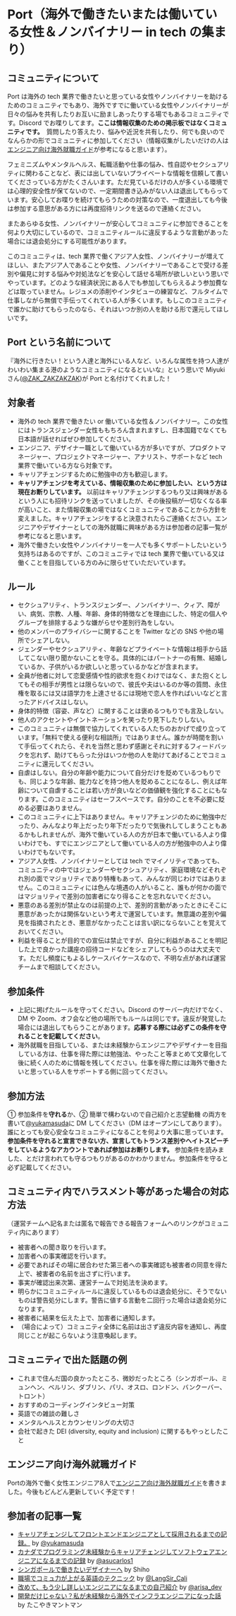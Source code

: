 # Port（海外で働きたいまたは働いている女性＆ノンバイナリー in tech の集まり）

## コミュニティについて

Port は海外の tech 業界で働きたいと思っている女性やノンバイナリーを助けるためのコミュニティでもあり、海外ですでに働いている女性やノンバイナリーが日々の悩みを共有したりお互いに励ましあったりする場でもあるコミュニティです。Discord でお喋りしてます。**ここは情報収集のための掲示板ではなくコミュニティです。**　質問したり答えたり、悩みや近況を共有したり、何でも良いのでなんらかの形でコミュニティに参加してください（情報収集がしたいだけの人は[エンジニア向け海外就職ガイド](https://port-jp.notion.site/port-jp/by-Port-b77968d52eec49cab781f4c06c73cb13)が参考になると思います）。

フェミニズムやメンタルヘルス、転職活動や仕事の悩み、性自認やセクシュアリティに関わることなど、表には出していないプライベートな情報を信頼して書いてくださっている方がたくさんいます。ただ見ているだけの人が多くいる環境では心理的安全性が保てないので、一定期間書き込みがない人は退出してもらっています。安心してお喋りを続けてもらうための対策なので、一度退出しても今後は参加する意思がある方には再度招待リンクを送るので連絡ください。

またあらゆる女性、ノンバイナリーが安心してコミュニティに参加できることを何より大切にしているので、コミュニティルールに違反するような言動があった場合には退会処分にする可能性があります。

このコミュニティは、tech 業界で働くアジア人女性、ノンバイナリーが増えてほしい、またアジア人であることや女性、ノンバイナリーであることで受ける差別や偏見に対する悩みや対処法などを安心して話せる場所が欲しいという思いでやっています。どのような経済状況にある人でも参加してもらえるよう参加費などは取っていません。レジュメの添削やインタビューの練習など、フルタイムで仕事しながら無償で手伝ってくれている人が多くいます。もしこのコミュニティで誰かに助けてもらったのなら、それはいつか別の人を助ける形で還元してほしいです。

## Port という名前について

『海外に行きたい！という人達と海外にいる人など、いろんな属性を持つ人達がわいわい集まる港のようなコミュニティになるといいな』という思いで Miyuki さん([@ZAK_ZAKZAKZAK](https://twitter.com/ZAK_ZAKZAKZAK))が Port と名付けてくれました！

## 対象者

- 海外の tech 業界で働きたい or 働いている女性＆ノンバイナリー。この女性にはトランスジェンダー女性ももちろん含まれますし、日本国籍でなくても日本語が話せればぜひ参加してください。
- エンジニア、デザイナー職として働いている方が多いですが、プロダクトマネージャー、プロジェクトマネージャー、アナリスト、サポートなど tech 業界で働いている方なら対象です。
- キャリアチェンジするために勉強中の方も歓迎します。
- **キャリアチェンジを考えている、情報収集のために参加したい、という方は現在お断りしています。** 以前はキャリアチェンジするつもり又は興味があるという人にも招待リンクを送っていましたが、その後投稿が一切なくなる率が高いこと、また情報収集の場ではなくコミュニティであることから方針を変えました。キャリアチェンジをすると決意されたらご連絡ください。エンジニアやデザイナーとしての海外就職に興味がある方は参加者の記事一覧が参考になると思います。
- 海外で働きたい女性やノンバイナリーを一人でも多くサポートしたいという気持ちはあるのですが、このコミュニティでは tech 業界で働いている又は働くことを目指している方のみに限らせていただいています。

## ルール

- セクシュアリティ、トランスジェンダー、ノンバイナリー、クィア、障がい、病気、宗教、人種、年齢、身体的特徴などを理由にした、特定の個人やグループを排除するような嫌がらせや差別行為をしない。
- 他のメンバーのプライバシーに関することを Twitter などの SNS や他の場所でシェアしない。
- ジェンダーやセクシュアリティ、年齢などプライベートな情報は相手から話してこない限り聞かないことを守る。具体的にはパートナーの有無、結婚しているか、子供がいるか欲しいと思っているかなどが含まれます。
- 全員が他者に対して恋愛感情や性的欲求を抱くわけではなく、また抱くとしてもその相手が男性とは限らないので、彼氏や夫はいるのか等の質問、永住権を取るには又は語学力を上達させるには現地で恋人を作ればいいなどと言ったアドバイスはしない。
- 身体的特徴（容姿、声など）に関することは褒めるつもりでも言及しない。
- 他人のアクセントやイントネーションを笑ったり見下したりしない。
- このコミュニティは無償で協力してくれている人たちのおかげで成り立っています。「無料で使える便利な相談所」ではありません。誰かが時間を割いて手伝ってくれたら、それを当然と思わず感謝とそれに対するフィードバックを忘れず、助けてもらった分はいつか他の人を助けてあげることでコミュニティに還元してください。
- 自虐はしない。自分の年齢や能力について自分だけを貶めているつもりでも、同じような年齢、能力などを持つ他人を貶めることになるし、例えば年齢について自虐することは若い方が良いなどの価値観を強化することにもなります。このコミュニティはセーフスペースです。自分のことを不必要に貶める必要はありません。
- このコミュニティに上下はありません。キャリアチェンジのために勉強中だったり、みんなより年上だったり年下だったりで気後れしてしまうこともあるかもしれませんが、海外で働いている人の方が日本で働いている人より偉いわけでも、すでにエンジニアとして働いている人の方が勉強中の人より偉いわけでもないです。
- アジア人女性、ノンバイナリーとしては tech でマイノリティであっても、コミュニティの中ではジェンダーやセクシュアリティ、家庭環境などそれぞれ別の面でマジョリティであり特権もあって、みんなが同じわけではありません。このコミュニティには色んな境遇の人がいること、誰もが何かの面ではマジョリティで差別の加害者になり得ることを忘れないでください。
- 悪意のある差別が禁止なのは前提の上で、差別的言動があったときにそこに悪意があったかは関係ないという考えで運営しています。無意識の差別や偏見を指摘されたとき、悪意がなかったことは言い訳にならないことを覚えておいてください。
- 利益を得ることが目的での宣伝は禁止ですが、自分に利益があることを明記した上で良かった講座の招待コードなどをシェアしてもらうのは大丈夫です。ただし頻度にもよるしケースバイケースなので、不明な点があれば運営チームまで相談してください。

## 参加条件

- 上記に掲げたルールを守ってください。Discord のサーバー内だけでなく、DM や Zoom、オフ会など他の場所でもルールは同じです。違反が発覚した場合には退出してもらうことがあります。**応募する際には必ずこの条件を守れることを記載してください**。
- 海外就職を目指している、または未経験からエンジニアやデザイナーを目指している方は、仕事を得た際には勉強法、やったこと等まとめて文章化して後に続く人のために情報を残してください。仕事を得た際には海外で働きたいと思っている人をサポートする側に回ってください。

## 参加方法

① 参加条件を**守れる**か、② 簡単で構わないので自己紹介と志望動機 の両方を書いて[@yukamasuda](https://twitter.com/yukamasuda)に DM してください（DM はオープンにしてあります）。誰にとっても安心安全なコミュニティになることを何より大事に思っています。**参加条件を守れると宣言できない方、宣言してもトランス差別やヘイトスピーチをしているようなアカウントであれば参加はお断りします。** 参加条件を読みました、とだけ言われても守るつもりがあるのかわかりません。参加条件を守ると必ず記載してください。

## コミュニティ内でハラスメント等があった場合の対応方法

（運営チームへ記名または匿名で報告できる報告フォームへのリンクがコミュニティ内にあります）

- 被害者への聞き取りを行います。
- 加害者への事実確認を行います。
- 必要であればその場に居合わせた第三者への事実確認も被害者の同意を得た上で、被害者の名前を出さずに行います。
- 事実が確認出来次第、運営チームで対処法を決めます。
- 明らかにコミュニティルールに違反しているものは退会処分に、そうでないものは警告処分にします。警告に値する言動を二回行った場合は退会処分になります。
- 被害者に結果を伝えた上で、加害者に通知します。
- （場合によって）コミュニティ全体に名前は出さず違反内容を通知し、再度同じことが起こらないよう注意喚起します。

## コミュニティで出た話題の例

- これまで住んだ国の良かったところ、微妙だったところ（シンガポール、ミュンヘン、ベルリン、ダブリン、パリ、オスロ、ロンドン、バンクーバー、トロント）
- おすすめのコーディングインタビュー対策
- 英語での雑談の難しさ
- メンタルヘルスとカウンセリングの大切さ
- 会社で起きた DEI (diversity, equity and inclusion) に関するもやっとしたこと

## エンジニア向け海外就職ガイド
Portの海外で働く女性エンジニア8人で[エンジニア向け海外就職ガイド](https://port-jp.notion.site/port-jp/by-Port-b77968d52eec49cab781f4c06c73cb13)を書きました。今後もどんどん更新していく予定です！

## 参加者の記事一覧

- [キャリアチェンジしてフロントエンドエンジニアとして採用されるまでの記録。](https://note.com/y_ukyk/n/n577cd5a78953) by [@yukamasuda](https://twitter.com/yukamasuda)
- [カナダでプログラミング未経験からキャリアチェンジしてソフトウェアエンジニアになるまでの記録](https://note.com/asucarlos/n/nd2255e5a3da6) by [@asucarlos1](https://twitter.com/asucarlos1)
- [シンガポールで働きたいデザイナーへ](https://note.com/shihoasada/n/n48680fb2ef1d?nt=like_9298) by Shiho
- [職場でコミュ力が上がる英語のテクニック](https://note.com/noot/n/ncd3a46c399db) by [@LangSir_Cali](https://twitter.com/LangSir_Cali)
- [改めて、もう少し詳しいエンジニアになるまでの自己紹介](https://note.com/frontendlifeinde/n/n08d35f0e57c1) by [@arisa_dev](https://twitter.com/arisa_dev)
- [開発だけじゃない？私が未経験から海外でインフラエンジニアになった話](https://note.com/mikan_study_aus/n/n7ff1a78c3e20) by たこやきマントマン
